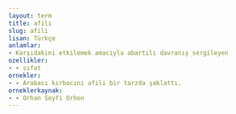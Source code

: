 ```yaml
---
layout: term
title: afili
slug: afili
lisan: Türkçe
anlamlar:
- Karşıdakini etkilemek amacıyla abartılı davranış sergileyen
ozellikler:
- - sıfat
ornekler:
- - Arabacı kırbacını afili bir tarzda şaklattı.
orneklerkaynak:
- - Orhan Seyfi Orhon
---
```

